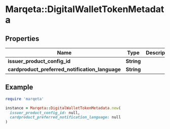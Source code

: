 # Marqeta::DigitalWalletTokenMetadata

## Properties

| Name | Type | Description | Notes |
| ---- | ---- | ----------- | ----- |
| **issuer_product_config_id** | **String** |  | [optional] |
| **cardproduct_preferred_notification_language** | **String** |  | [optional] |

## Example

```ruby
require 'marqeta'

instance = Marqeta::DigitalWalletTokenMetadata.new(
  issuer_product_config_id: null,
  cardproduct_preferred_notification_language: null
)
```

